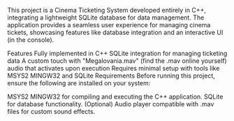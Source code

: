 This project is a Cinema Ticketing System developed entirely in C++, 
integrating a lightweight SQLite database for data management. The application provides a seamless user experience for managing cinema tickets, 
showcasing features like database integration and an interactive UI (in the console).

Features
Fully implemented in C++
SQLite integration for managing ticketing data
A custom touch with "Megalovania.mav" (find the .mav online yourself) audio that activates upon execution
Requires minimal setup with tools like MSYS2 MINGW32 and SQLite
Requirements
Before running this project, ensure the following are installed on your system:

MSYS2 MINGW32 for compiling and executing the C++ application.
SQLite for database functionality.
(Optional) Audio player compatible with .mav files for custom sound effects.
